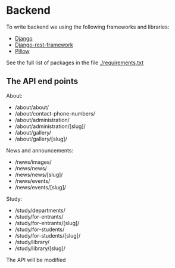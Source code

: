 # Backend

To write backend we using the following frameworks and libraries:

- [Django](https://djangoproject.com/ "Django website")
- [Django-rest-framework](https://www.django-rest-framework.org/ "Django-rest-framework website")
- [Pillow](https://pillow.readthedocs.io/en/stable/ "Pillow website")

See the full list of packages in the file [./requirements.txt](../env/requirements.txt "link to the requirements.txt")

## **The API end points**

About:

- /about/about/
- /about/contact-phone-numbers/
- /about/administration/
- /about/administration/[slug]/
- /about/gallery/
- /about/gallery/[slug]/

News and announcements:

- /news/images/
- /news/news/
- /news/news/[slug]/
- /news/events/
- /news/events/[slug]/

Study:

- /study/departments/
- /study/for-entrants/
- /study/for-entrants/[slug]/
- /study/for-students/
- /study/for-students/[slug]/
- /study/library/
- /study/library/[slug]/

The API will be modified
